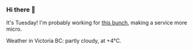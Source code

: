 ### Hi there :wave:

It's Tuesday! I'm probably working for [this bunch](https://github.com/kohofinancial), making a service more micro.

Weather in Victoria BC: partly cloudy, at +4°C.
